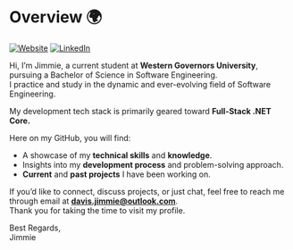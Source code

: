 # Overview :earth_africa:  

[![Website](https://img.shields.io/badge/Personal%20Website-29903b?logo=website&logoColor=white)](https://davisjimmie.com/) [![LinkedIn](https://img.shields.io/badge/LinkedIn-0077B5?logo=linkedin&logoColor=white)](https://www.linkedin.com/in/jimmie-davis/)



Hi, I’m Jimmie, a current student at **Western Governors University**, pursuing a Bachelor of Science in Software Engineering.  
I practice and study in the dynamic and ever-evolving field of Software Engineering.

My development tech stack is primarily geared toward **Full-Stack .NET Core.**
  
Here on my GitHub, you will find:  
- A showcase of my **technical skills** and **knowledge**.  
- Insights into my **development process** and problem-solving approach.  
- **Current** and **past projects** I have been working on.

If you’d like to connect, discuss projects, or just chat, feel free to reach me through email at **davis.jimmie@outlook.com**.  
Thank you for taking the time to visit my profile.  

Best Regards,  
Jimmie
